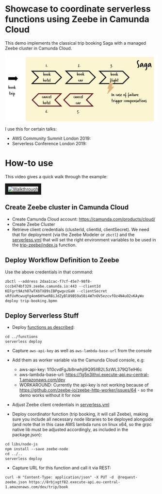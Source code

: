 # Showcase to coordinate serverless functions using Zeebe in Camunda Cloud

This demo implements the classical trip booking Saga with a managed Zeebe cluster in Camunda Cloud.

![Overview](../../overview.png)

I use this for certain talks:

* AWS Community Summit London 2019: 
* Serverless Conference London 2019: 

# How-to use

This video gives a quick walk through the example:

<a href="http://www.youtube.com/watch?feature=player_embedded&v=M0tmV9fCq2U" target="_blank"><img src="http://img.youtube.com/vi/M0tmV9fCq2U/0.jpg" alt="Walkthrough" width="240" height="180" border="10" /></a>

## Create Zeebe cluster in Camunda Cloud

- Create Camunda Cloud account: https://camunda.com/products/cloud/
- Create Zeebe Cluster
- Retrieve client credentials (clusterId, clientId, clientSecret). We need that for deployment (via the Zeebe Modeler or `zbctl`) and the [serverless.yml](serverless.yml) that will set the right environment variables to be used in the [trip-zeebe/index.js](trip-zeebe/index.js) function.

## Deploy Workflow Definition to Zeebe

Use the above credentials in that command:

```
zbctl --address 2daa1cac-f7cf-45e7-98f8-cccb474bf329.zeebe.camunda.io:443 --clientId KEFgrt9Azh07wTXbTX89sIBPgwgvzGaH --clientSecret vRfUxMcwuqYg4om6HYweR8iJdZyBl89BS9a5Bi4W7nOV5ezcvfOz4N4uO2vKAyWx deploy trip-booking.bpmn
```

## Deploy Serverless Stuff

* Deploy [functions as described](../functions/):

```
cd ../functions
serverless deploy 
```

* Capture `aws-api-key` as well as `aws-lambda-base-url` from the console
* Add them as worker variable via the Camunda Cloud console, e.g:
  * aws-api-key:  1l10cvdFgJb8nwhjI9Q95IIB2L5zWL379QTelH6c
  * aws-lambda-base-url: https://1g5n3ithxi.execute-api.eu-central-1.amazonaws.com/dev
  * WORKAROUND: Currently the api-key is not working because of https://github.com/zeebe-io/zeebe-http-worker/issues/64 - so the demo works without it for now

* Adjust Zeebe client credentials in [serverless.yml](serverless.yml)
* Deploy coordinator function (trip booking, it will call Zeebe), making sure you include all necessary node libraries to be deployed alongside (and note that in this case AWS lambda runs on linux x64, so the grpc native lib must be adjusted accordingly, as included in the package.json):

```
cd libs/node-js
npm install --save zeebe-node
cd ../..
serverless deploy 
```

* Capture URL for this function and call it via REST:

```
curl -H "Content-Type: application/json" -X PUT -d  @request-zeebe.json https://8rbjxgtf82.execute-api.eu-central-1.amazonaws.com/dev/trip/book
```
